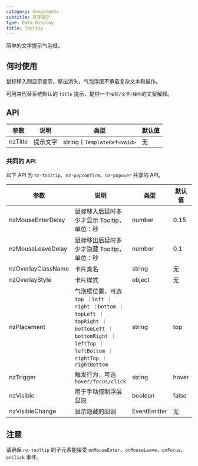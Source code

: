 ```yaml
---
category: Components
subtitle: 文字提示
type: Data Display
title: Tooltip
---
```


简单的文字提示气泡框。

## 何时使用

鼠标移入则显示提示，移出消失，气泡浮层不承载复杂文本和操作。

可用来代替系统默认的 `title` 提示，提供一个`按钮/文字/操作`的文案解释。

## API

| 参数 | 说明 | 类型 | 默认值 |
| --- | --- | --- | --- |
| nzTitle | 提示文字 | string丨`TemplateRef<void>` | 无 |

### 共同的 API

以下 API 为 `nz-tooltip`、`nz-popconfirm`、`nz-popover` 共享的 API。

| 参数 | 说明 | 类型 | 默认值 |
| --- | --- | --- | --- |
| nzMouseEnterDelay | 鼠标移入后延时多少才显示 Tooltip，单位：秒 | number | 0.15 |
| nzMouseLeaveDelay | 鼠标移出后延时多少才隐藏 Tooltip，单位：秒 | number | 0.1 |
| nzOverlayClassName | 卡片类名 | string | 无 |
| nzOverlayStyle | 卡片样式 | object | 无 |
| nzPlacement | 气泡框位置，可选 `top ｜left ｜right ｜bottom ｜topLeft ｜topRight ｜bottomLeft ｜bottomRight ｜leftTop ｜leftBottom ｜rightTop ｜rightBottom` | string | top |
| nzTrigger | 触发行为，可选 `hover/focus/click` | string | hover |
| nzVisible | 用于手动控制浮层显隐 | boolean | false |
| nzVisibleChange | 显示隐藏的回调 | EventEmitter | 无 |

## 注意

请确保 `nz-tooltip` 的子元素能接受 `onMouseEnter`、`onMouseLeave`、`onFocus`、`onClick` 事件。
